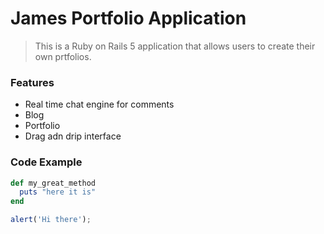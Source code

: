 # James Portfolio Application

> This is a Ruby on Rails 5 application that allows users to create their own prtfolios.

### Features

- Real time chat engine for comments
- Blog
- Portfolio
- Drag adn drip interface

### Code Example

```ruby
def my_great_method
  puts "here it is"
end
```

```javascript
alert('Hi there');
```
